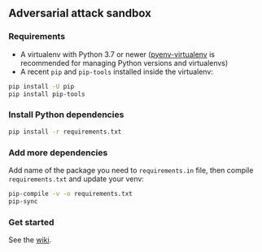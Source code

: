 ## Adversarial attack sandbox

### Requirements

* A virtualenv with Python 3.7 or newer ([pyenv-virtualenv](https://github.com/pyenv/pyenv-virtualenv) is recommended for managing Python versions and virtualenvs)
* A recent `pip` and `pip-tools` installed inside the virtualenv:
```bash
pip install -U pip
pip install pip-tools
```

### Install Python dependencies

```bash
pip install -r requirements.txt
```

### Add more dependencies

Add name of the package you need to `requirements.in` file, then compile `requirements.txt` and update your venv:
```bash
pip-compile -v -o requirements.txt
pip-sync
```

### Get started

See the [wiki](https://github.com/DariaShel/seminar-at-ispras/wiki).
